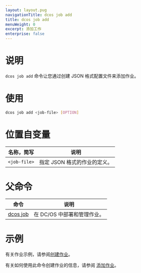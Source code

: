 ```yaml
---
layout: layout.pug
navigationTitle: dcos job add
title: dcos job add
menuWeight: 0
excerpt: 添加工作
enterprise: false
---
```


# 说明
`dcos job add` 命令让您通过创建 JSON 格式配置文件来添加作业。

# 使用

```bash
dcos job add <job-file> [OPTION]
```

# 位置自变量

| 名称，简写 | 说明 |
|---------|-------------|
| `<job-file>` | 指定 JSON 格式的作业的定义。|

# 父命令

| 命令 | 说明 |
|---------|-------------|
|  [dcos job](/cn/1.11/cli/command-reference/dcos-job/)  | 在 DC/OS 中部署和管理作业。|

# 示例

有关作业示例，请参阅[创建作业](/cn/1.11/deploying-jobs/examples/#create-job)。

有关如何使用此命令创建作业的信息，请参阅 [添加作业](/cn/1.11/deploying-jobs/quickstart/#add-a-job-2)。

